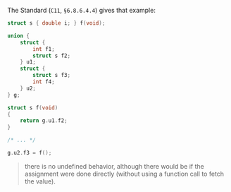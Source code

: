 The Standard (`C11`, `§6.8.6.4.4`) gives that example:

```c
struct s { double i; } f(void);

union {
    struct {
        int f1;
        struct s f2;
    } u1;
    struct {
        struct s f3;
        int f4;
    } u2;
} g;

struct s f(void)
{
    return g.u1.f2;
}

/* ... */

g.u2.f3 = f();
```

> there is no undefined behavior, although there would be if the assignment were done directly (without using a function call to fetch the value).
